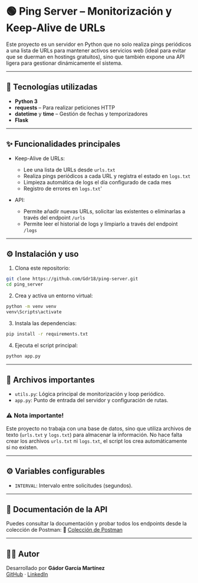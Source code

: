 ﻿# 🟢 Ping Server – Monitorización y Keep-Alive de URLs

Este proyecto es un servidor en Python que no solo realiza pings periódicos a una lista de URLs para mantener activos servicios web (ideal para evitar que se duerman en hostings gratuitos), sino que también expone una API ligera para gestionar dinámicamente el sistema.

---

## 🚀 Tecnologías utilizadas

- **Python 3**
- **requests** – Para realizar peticiones HTTP
- **datetime** y **time** – Gestión de fechas y temporizadores
- **Flask** 

---

## ✨ Funcionalidades principales

- Keep-Alive de URLs:
  - Lee una lista de URLs desde `urls.txt`
  - Realiza pings periódicos a cada URL y registra el estado en `logs.txt`
  - Limpieza automática de logs el día configurado de cada mes
  - Registro de errores en `logs.txt`'

- API:
  - Permite añadir nuevas URLs, solicitar las existentes o eliminarlas a través del endpoint `/urls`
  - Permite leer el historial de logs y limpiarlo a través del endpoint `/logs`

---

## ⚙️ Instalación y uso

1. Clona este repositorio:
```bash
git clone https://github.com/Gdr18/ping-server.git
cd ping_server  
```
2. Crea y activa un entorno virtual:
```bash
python -m venv venv
venv\Scripts\activate
```
3. Instala las dependencias:
```bash
pip install -r requirements.txt
```
4. Ejecuta el script principal:
```bash
python app.py
```
---

## 📝 Archivos importantes

- `utils.py`: Lógica principal de monitorización y loop periódico.
- `app.py`: Punto de entrada del servidor y configuración de rutas.

### ⚠️ Nota importante!
Este proyecto no trabaja con una base de datos, sino que utiliza archivos de texto (`urls.txt` y `logs.txt`) para almacenar la información.
No hace falta crear los archivos `urls.txt` ni `logs.txt`, el script los crea automáticamente si no existen.

---

## ⚙️ Variables configurables

- `INTERVAL`: Intervalo entre solicitudes (segundos).

---

## 📓 Documentación de la API

Puedes consultar la documentación y probar todos los endpoints desde la colección de Postman: 
🔗 [Colección de Postman](https://.postman.co/workspace/My-Workspace~959b1184-c553-4747-8bce-84d1bf72923a/collection/26739293-8e0873ea-2de2-468f-baf1-e6770c96f6c3?action=share&creator=26739293)

---

## 👩‍💻 Autor

Desarrollado por **Gádor García Martínez**  
[GitHub](https://github.com/Gdr18) · [LinkedIn](https://www.linkedin.com/in/g%C3%A1dor-garc%C3%ADa-mart%C3%ADnez-99a33717b/)


